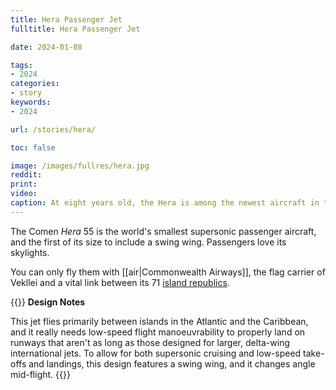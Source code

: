 ```yaml
---
title: Hera Passenger Jet
fulltitle: Hera Passenger Jet

date: 2024-01-08

tags:
- 2024
categories:
- story
keywords:
- 2024

url: /stories/hera/

toc: false

image: /images/fullres/hera.jpg
reddit:
print:
video:
caption: At eight years old, the Hera is among the newest aircraft in the Commonwealth Airways fleet.
---
```

The Comen *Hera* 55 is the world's smallest supersonic passenger aircraft, and the first of its size to include a swing wing. Passengers love its skylights.

You can only fly them with [[air|Commonwealth Airways]], the flag carrier of Vekllei and a vital link between its 71 [island republics](/republics/).

{{<note>}}
**Design Notes**

This jet flies primarily between islands in the Atlantic and the Caribbean, and it really needs low-speed flight manoeuvrability to properly land on runways that aren't as long as those designed for larger, delta-wing international jets. To allow for both supersonic cruising and low-speed take-offs and landings, this design features a swing wing, and it changes angle mid-flight.
{{</note>}}

